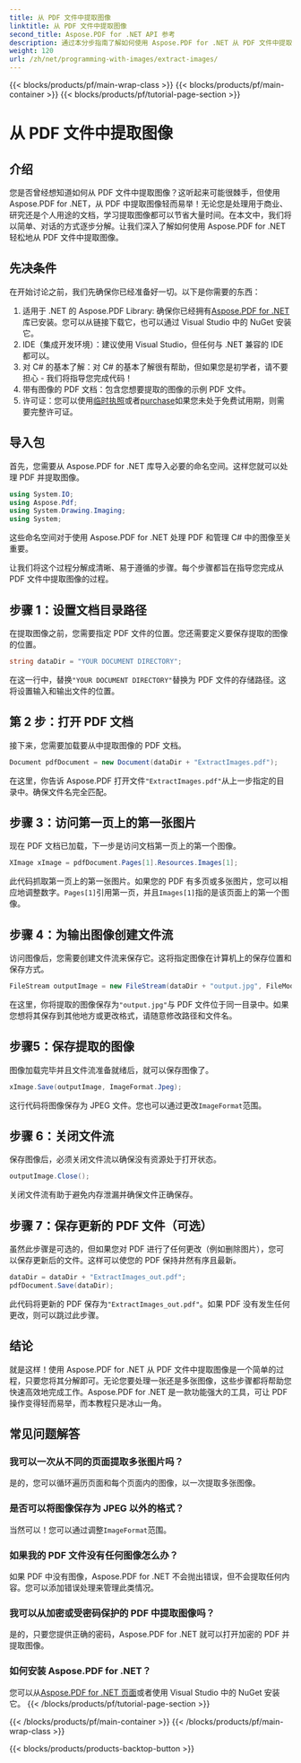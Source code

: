```yaml
---
title: 从 PDF 文件中提取图像
linktitle: 从 PDF 文件中提取图像
second_title: Aspose.PDF for .NET API 参考
description: 通过本分步指南了解如何使用 Aspose.PDF for .NET 从 PDF 文件中提取图像。按照简单易懂的说明开始操作。
weight: 120
url: /zh/net/programming-with-images/extract-images/
---
```


{{< blocks/products/pf/main-wrap-class >}}
{{< blocks/products/pf/main-container >}}
{{< blocks/products/pf/tutorial-page-section >}}

# 从 PDF 文件中提取图像

## 介绍

您是否曾经想知道如何从 PDF 文件中提取图像？这听起来可能很棘手，但使用 Aspose.PDF for .NET，从 PDF 中提取图像轻而易举！无论您是处理用于商业、研究还是个人用途的文档，学习提取图像都可以节省大量时间。在本文中，我们将以简单、对话的方式逐步分解。让我们深入了解如何使用 Aspose.PDF for .NET 轻松地从 PDF 文件中提取图像。

## 先决条件

在开始讨论之前，我们先确保你已经准备好一切。以下是你需要的东西：

1.  适用于 .NET 的 Aspose.PDF Library: 确保你已经拥有[Aspose.PDF for .NET](https://releases.aspose.com/pdf/net/)库已安装。您可以从链接下载它，也可以通过 Visual Studio 中的 NuGet 安装它。
2. IDE（集成开发环境）：建议使用 Visual Studio，但任何与 .NET 兼容的 IDE 都可以。
3. 对 C# 的基本了解：对 C# 的基本了解很有帮助，但如果您是初学者，请不要担心 - 我们将指导您完成代码！
4. 带有图像的 PDF 文档：包含您想要提取的图像的示例 PDF 文件。
5. 许可证：您可以使用[临时执照](https://购买.aspose.com/temporary-license/)或者[purchase](https://purchase.aspose.com/buy)如果您未处于免费试用期，则需要完整许可证。

## 导入包

首先，您需要从 Aspose.PDF for .NET 库导入必要的命名空间。这样您就可以处理 PDF 并提取图像。

```csharp
using System.IO;
using Aspose.Pdf;
using System.Drawing.Imaging;
using System;
```

这些命名空间对于使用 Aspose.PDF for .NET 处理 PDF 和管理 C# 中的图像至关重要。

让我们将这个过程分解成清晰、易于遵循的步骤。每个步骤都旨在指导您完成从 PDF 文件中提取图像的过程。

## 步骤 1：设置文档目录路径

在提取图像之前，您需要指定 PDF 文件的位置。您还需要定义要保存提取的图像的位置。

```csharp
string dataDir = "YOUR DOCUMENT DIRECTORY";
```

在这一行中，替换`"YOUR DOCUMENT DIRECTORY"`替换为 PDF 文件的存储路径。这将设置输入和输出文件的位置。

## 第 2 步：打开 PDF 文档

接下来，您需要加载要从中提取图像的 PDF 文档。

```csharp
Document pdfDocument = new Document(dataDir + "ExtractImages.pdf");
```

在这里，你告诉 Aspose.PDF 打开文件`"ExtractImages.pdf"`从上一步指定的目录中。确保文件名完全匹配。

## 步骤 3：访问第一页上的第一张图片

现在 PDF 文档已加载，下一步是访问文档第一页上的第一个图像。

```csharp
XImage xImage = pdfDocument.Pages[1].Resources.Images[1];
```

此代码抓取第一页上的第一张图片。如果您的 PDF 有多页或多张图片，您可以相应地调整数字。`Pages[1]`引用第一页，并且`Images[1]`指的是该页面上的第一个图像。

## 步骤 4：为输出图像创建文件流

访问图像后，您需要创建文件流来保存它。这将指定图像在计算机上的保存位置和保存方式。

```csharp
FileStream outputImage = new FileStream(dataDir + "output.jpg", FileMode.Create);
```

在这里，你将提取的图像保存为`"output.jpg"`与 PDF 文件位于同一目录中。如果您想将其保存到其他地方或更改格式，请随意修改路径和文件名。

## 步骤5：保存提取的图像

图像加载完毕并且文件流准备就绪后，就可以保存图像了。

```csharp
xImage.Save(outputImage, ImageFormat.Jpeg);
```

这行代码将图像保存为 JPEG 文件。您也可以通过更改`ImageFormat`范围。

## 步骤 6：关闭文件流

保存图像后，必须关闭文件流以确保没有资源处于打开状态。

```csharp
outputImage.Close();
```

关闭文件流有助于避免内存泄漏并确保文件正确保存。

## 步骤 7：保存更新的 PDF 文件（可选）

虽然此步骤是可选的，但如果您对 PDF 进行了任何更改（例如删除图片），您可以保存更新后的文件。这样可以使您的 PDF 保持井然有序且最新。

```csharp
dataDir = dataDir + "ExtractImages_out.pdf";
pdfDocument.Save(dataDir);
```

此代码将更新的 PDF 保存为`"ExtractImages_out.pdf"`。如果 PDF 没有发生任何更改，则可以跳过此步骤。

## 结论

就是这样！使用 Aspose.PDF for .NET 从 PDF 文件中提取图像是一个简单的过程，只要您将其分解即可。无论您要处理一张还是多张图像，这些步骤都将帮助您快速高效地完成工作。Aspose.PDF for .NET 是一款功能强大的工具，可让 PDF 操作变得轻而易举，而本教程只是冰山一角。 

## 常见问题解答

### 我可以一次从不同的页面提取多张图片吗？
是的，您可以循环遍历页面和每个页面内的图像，以一次提取多张图像。

### 是否可以将图像保存为 JPEG 以外的格式？
当然可以！您可以通过调整`ImageFormat`范围。

### 如果我的 PDF 文件没有任何图像怎么办？
如果 PDF 中没有图像，Aspose.PDF for .NET 不会抛出错误，但不会提取任何内容。您可以添加错误处理来管理此类情况。

### 我可以从加密或受密码保护的 PDF 中提取图像吗？
是的，只要您提供正确的密码，Aspose.PDF for .NET 就可以打开加密的 PDF 并提取图像。

### 如何安装 Aspose.PDF for .NET？
您可以从[Aspose.PDF for .NET 页面](https://releases.aspose.com/pdf/net/)或者使用 Visual Studio 中的 NuGet 安装它。
{{< /blocks/products/pf/tutorial-page-section >}}

{{< /blocks/products/pf/main-container >}}
{{< /blocks/products/pf/main-wrap-class >}}

{{< blocks/products/products-backtop-button >}}
